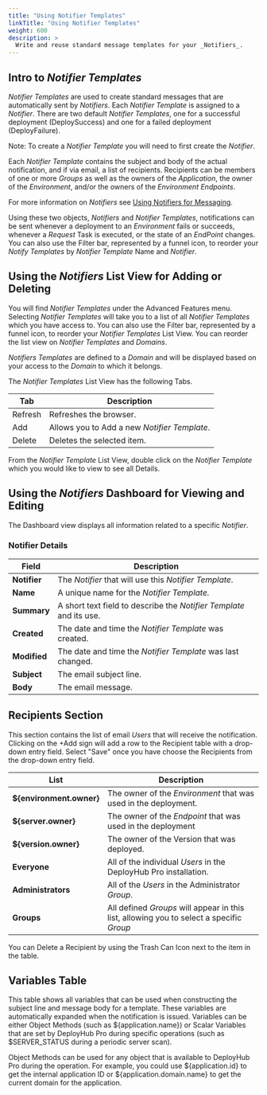 ```yaml
---
title: "Using Notifier Templates"
linkTitle: "Using Notifier Templates"
weight: 600
description: >
  Write and reuse standard message templates for your _Notifiers_.
---
```


## Intro to _Notifier Templates_

_Notifier Templates_ are used to create standard messages that are automatically sent by _Notifiers_.  Each _Notifier Template_ is assigned to a _Notifier_. There are two default _Notifier Templates_, one for a successful deployment (DeploySuccess) and one for a failed deployment (DeployFailure).

Note: To create a _Notifier Template_ you will need to first create the _Notifier_.

Each _Notifier Template_ contains the subject and body of the actual notification, and if via email, a list of recipients. Recipients can be members of one or more _Groups_ as well as the owners of the _Application_, the owner of the _Environment_, and/or the owners of the _Environment_ _Endpoints_.

For more information on _Notifiers_ see [Using Notifiers for Messaging](/userguide/advanced-features/deployments/2-define-notifiers/).

Using these two objects, _Notifiers_ and _Notifier Templates_, notifications can be sent whenever a deployment to an _Environment_ fails or succeeds, whenever a _Request_ Task is executed, or the state of an _EndPoint_ changes. You can also use the Filter bar, represented by a funnel icon, to reorder your _Notify Templates_ by _Notifier Template_ Name and _Notifier_.

## Using the _Notifiers_ List View for Adding or Deleting

You will find _Notifier Templates_ under the Advanced Features menu.  Selecting _Notifier Templates_ will take you to a list of all _Notifier Templates_ which you have access to. You can also use the Filter bar, represented by a funnel icon, to reorder your _Notifier Templates_ List View.  You can reorder the list view on _Notifier Templates_ and _Domains_.

_Notifiers Templates_ are defined to a _Domain_ and will be displayed based on your access to the _Domain_ to which it belongs.

The _Notifier Templates_ List View has the following Tabs.

| Tab     | Description                                  |
|---------|----------------------------------------------|
| Refresh | Refreshes the browser.                       |
| Add     | Allows you to Add a new _Notifier Template_. |
| Delete  | Deletes the selected item.                   |

From the _Notifier Template_ List View, double click on the _Notifier Template_ which you would like to view to see all Details.  

## Using the _Notifiers_ Dashboard for Viewing and Editing

The Dashboard view displays all information related to a specific _Notifier_.

### Notifier Details

| Field        | Description                                                         |
|--------------|---------------------------------------------------------------------|
| **Notifier** | The _Notifier_ that will use this _Notifier Template_.              |
| **Name**     | A unique name for the  _Notifier Template._                         |
| **Summary**  | A short text field to describe the _Notifier Template_ and its use. |
| **Created**  | The date and time the _Notifier Template_ was created.              |
| **Modified** | The date and time the _Notifier Template_ was last changed.         |
| **Subject**  | The email subject line.                                             |
| **Body**     | The email message.                                                  |

## Recipients Section

This section contains the list of email _Users_ that will receive the notification. Clicking on the +Add sign will add a row to the Recipient table with a drop-down entry field. Select "Save" once you have choose the Recipients from the drop-down entry field.

| List                     | Description                                                                              |
|--------------------------|------------------------------------------------------------------------------------------|
| **${environment.owner}** | The owner of the _Environment_ that was used in the deployment.                          |
| **${server.owner}**      | The owner of the _Endpoint_ that was used in the deployment                              |
| **${version.owner}**     | The owner of the Version that was deployed.                                              |
| **Everyone**             | All of the individual _Users_ in the DeployHub Pro installation.                             |
| **Administrators**       | All of the _Users_ in the Administrator _Group_.                                         |
| **Groups**               | All defined _Groups_ will appear in this list, allowing you to select a specific _Group_ |

You can Delete a Recipient by using the Trash Can Icon next to the item in the table.

## Variables Table

This table shows all variables that can be used when constructing the subject line and message body for a template. These variables are automatically expanded when the notification is issued. Variables can be either Object Methods (such as ${application.name}) or Scalar Variables that are set by DeployHub Pro during specific operations (such as $SERVER_STATUS during a periodic server scan).

Object Methods can be used for any object that is available to DeployHub Pro during the operation. For example, you could use ${application.id} to get the internal application ID or ${application.domain.name} to get the current domain for the application.
